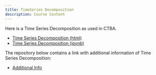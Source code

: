 ```yaml
---
title: TimeSeries Decomposition
description: Course Content
---
```


Here is a Time Series Decomposition as used in CTBA.
- [Time Series Decomposition (html)](TimeSeries.html)
- [Time Series Decomposition (ipynb)](TimeSeries.ipynb)



The repository below contains a link with additional information of Time Series Decomposition:
- [Additional Info](https://github.com/Vanessa-Santacoloma/Sample.git)

